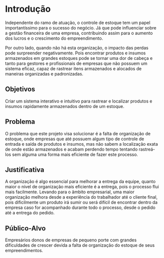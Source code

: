 # Introdução

  Independente do ramo de atuação, o controle de estoque tem um papel importantíssimo para o sucesso do negócio.  Já que pode influenciar sobre a gestão financeira de uma empresa, contribuindo assim para o aumento dos lucros e o crescimento do empreendimento.

  Por outro lado, quando não há esta organização, o impacto das perdas pode surpreender negativamente. Pois encontrar produtos e insumos armazenados em grandes estoques pode se tornar uma dor de cabeça e tanto para gestores e profissionais de empresas que não possuem um sistema eficaz, capaz de rastrear itens armazenados e alocados de maneiras organizadas e padronizadas.


## Objetivos

  Criar um sistema interativo e intuitivo para rastrear e localizar produtos e insumos rapidamente armazenados dentro de um estoque.


## Problema

  O problema que este projeto visa solucionar é a falta de organização de estoque, onde empresas que até possuem algum tipo de controle de entrada e saída de produtos e insumos, mas não sabem a localização exata de onde estão armazenados e acabam perdendo tempo tentando rastreá-los sem alguma uma forma mais eficiente de fazer este processo.


## Justificativa

  A organização é algo essencial para melhorar a entrega da equipe, quanto maior o nível de organização mais eficiente é a entrega, pois o processo flui mais facilmente. Levando para o âmbito empresarial, uma maior organização melhora desde a experiência do trabalhador até o cliente final, pois dificilmente um produto irá sumir ou será difícil de encontrar dentro da empresa caso for acompanhado durante todo o processo, desde o pedido até a entrega do pedido.


## Público-Alvo

  Empresários donos de empresas de pequeno porte com grandes dificuldades de crescer devida a falta de organização do estoque de seus empreendimentos. 
